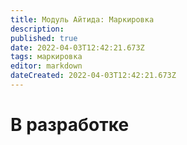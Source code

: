 ```yaml
---
title: Модуль Айтида: Маркировка
description: 
published: true
date: 2022-04-03T12:42:21.673Z
tags: маркировка
editor: markdown
dateCreated: 2022-04-03T12:42:21.673Z
---
```


# В разработке
